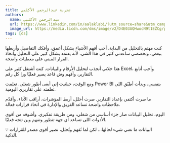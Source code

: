 ```yaml
---
title: تجربة عبدالرحمن الأكلبي
authors:
  name: عبدالرحمن الأكلبي
  url: https://www.linkedin.com/in/aalaklabi/?utm_source=share&utm_campaign=share_via&utm_content=profile&utm_medium=ios_app
  image_url: https://media.licdn.com/dms/image/v2/D4E03AQHwocN9t1EZCg/profile-displayphoto-shrink_800_800/profile-displayphoto-shrink_800_800/0/1723765763390?e=1751500800&v=beta&t=o39V0NUL7E3TkiARkBbLbu9DyIjDAGObJEk4GerGNK8
tags: [ds]
---
```


كنت مهتم بالتحليل من البداية.
أحب أفهم الأشياء بشكل أعمق، وأفكك التفاصيل وأربطها ببعض، وتخصصي ساعدني كثير في هذا الشي، لأنه يعتمد بشكل كبير على التحليل واتخاذ القرار المبني على معطيات واضحة.
<!-- truncate -->
هذا خلاني أنجذب لتحليل الأرقام والبيانات.
كنت أشتغل كثير على Excel، وأحب أتابع التقارير، وأفهم وش قاعد يصير فعليًا ورا كل رقم.

ومع الوقت، حسّيت إني أبغى أطور شغلي.
تعلمت Power BI بنفسي، وبدأت أطبّق اللي تعلمته على تقاريري اليومية.

ما صرت أكتفي بإعداد التقارير.
صرت أحلل، أربط المؤشرات، أراقب الأداء، وأقدّم ملاحظات واضحة تساعد الفريق والإدارة في اتخاذ قرارات فعالة.

اليوم، تحليل البيانات صار جزء أساسي من شغلي، ومن طريقة تفكيري.
وأشوفه من أقوى الأدوات اللي تساعد أي جهة تتطور وتفهم وين تتجه فعليًا.

💡 البيانات ما تعني شيء لحالها… لكن لما تُفهم وتُحلل، تصير أقوى مصدر للقرارات الذكية.
